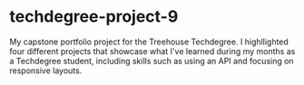# techdegree-project-9

My capstone portfolio project for the Treehouse Techdegree. I highllighted four different projects that showcase what I've learned during my months as a Techdegree student, including skills such as using an API and focusing on responsive layouts.
